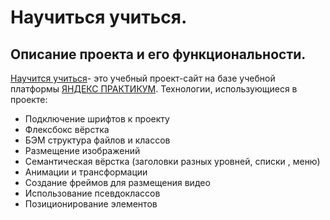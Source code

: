 # Научиться учиться.
## Описание проекта и его функциональности.
[Научится учиться](https://github.com/voice92/how-to-learn-plus)- это учебный проект-сайт на базе учебной платформы [ЯНДЕКС ПРАКТИКУМ](https://practicum.yandex.ru/).
Технологии, использующиеся в проекте:
* Подключение шрифтов к проекту
* Флексбокс вёрстка
* БЭМ структура файлов и классов
* Размещение изображений 
* Семантическая вёрстка (заголовки разных уровней, списки , меню)
* Анимации и трансформации
* Создание фреймов для размещения видео
* Использование псевдоклассов
* Позиционирование элементов 
